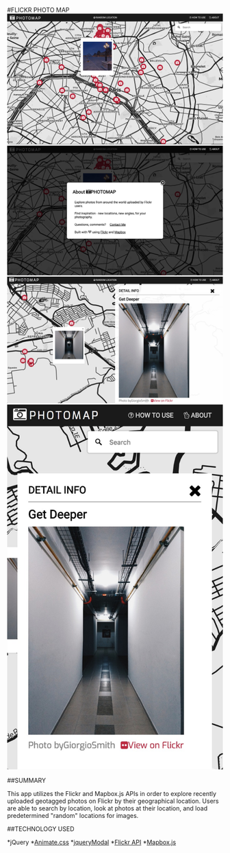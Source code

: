 #FLICKR PHOTO MAP
![SCREENSHOT 1](/s2.jpg "SCREENSHOT 1")
![SCREENSHOT 2](/s3.jpg "SCREENSHOT 2")
![SCREENSHOT 3](/s4.jpg "SCREENSHOT 3")
![SCREENSHOT 3](/s5.jpg "SCREENSHOT 4")

##SUMMARY

This app utilizes the Flickr and Mapbox.js APIs in order to explore recently uploaded geotagged photos on Flickr by their geographical location. Users are able to search by location, look at photos at their location, and load predetermined "random" locations for images.


##TECHNOLOGY USED

*jQuery
*[Animate.css](https://daneden.github.io/animate.css/)
*[jqueryModal](http://jquerymodal.com/)
*[Flickr API](https://www.flickr.com/services/api/)
*[Mapbox.js](https://www.mapbox.com/mapbox.js/)

